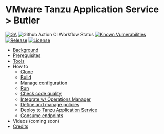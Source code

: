 # VMware Tanzu Application Service > Butler

[![GA](https://img.shields.io/badge/Release-GA-darkgreen)](https://img.shields.io/badge/Release-GA-darkgreen) ![Github Action CI Workflow Status](https://github.com/cf-toolsuite/cf-butler/actions/workflows/ci.yml/badge.svg) [![Known Vulnerabilities](https://snyk.io/test/github/cf-toolsuite/cf-butler/badge.svg?style=plastic)](https://snyk.io/test/github/cf-toolsuite/cf-butler) [![Release](https://jitpack.io/v/cf-toolsuite/cf-butler.svg)](https://jitpack.io/#cf-toolsuite/cf-butler/master-SNAPSHOT) [![License](https://img.shields.io/badge/License-Apache%202.0-blue.svg)](https://opensource.org/licenses/Apache-2.0)

* [Background](docs/BACKGROUND.md)
* [Prerequisites](docs/PREREQUISITES.md)
* [Tools](docs/TOOLS.md)
* How to
  * [Clone](docs/CLONING.md)
  * [Build](docs/BUILD.md)
  * [Manage configuration](docs/CONFIGURATION.md)
  * [Run](docs/RUN.md)
  * [Check code quality](docs/SONARQUBE.md)
  * [Integrate w/ Operations Manager](docs/INTEGRATIONS.md)
  * [Define and manage policies](docs/POLICIES.md)
  * [Deploy to Tanzu Application Service](docs/TAS.md)
  * [Consume endpoints](docs/ENDPOINTS.md)
* Videos (coming soon)
* [Credits](docs/CREDITS.md)
